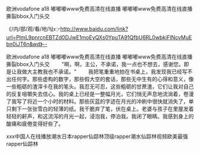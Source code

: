 欧洲vodafone a18
嘟嘟嘟www免费高清在线直播
嘟嘟嘟www免费高清在线直播
撕裂bbox入门头交


《/内/部/观/看/地/址👉http://www.baidu.com/link?url=PImL9pnrcnEBTZd0DJwE1moEyQXs0YpuTA91QfbU6RL0wbkiFlNcvMuEbn0iJT6n&wd》--

欧洲vodafone a18
嘟嘟嘟www免费高清在线直播
嘟嘟嘟www免费高清在线直播
撕裂bbox入门头交
　　"啊，啊，主公，不承诺，我一点也不想去，感谢您。即是让我做大主教我也不承诺。"
　　我把笔重重地拍在书桌上，我发现我已经写不出任何字。那些虚构的数字，那些假大空的套话，那些无中生有的心得和意义，像一些粗砺的渣滓卡在我的笔头。我忍无可忍，这些粗砺的甘蔗渣，它们让我对自己的反复咀嚼失去信心。我的桌上已经是一整幅月光，它们悄无声息地流淌着，卷漫了我写了将近一个小时的材料。那些灰蓝的字迹在月光的冲刷中很快就消失了，单只剩下一张张雪白的轻薄的纸。我干脆弃了笔，伏在桌上。老婆与孩子在里屋发着轻轻的鼾声，和这流泻的月光一起，浸泡我，停泊我。我闭了眼睛。我感到身上的酸痛和疲倦变得好些了。





ххх中国人在线播放潮水日本rapper仙踪林顶级rapper潮水仙踪林视频欧美最强rapper仙踪林
